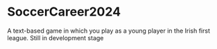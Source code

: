 # SoccerCareer2024
A text-based game in which you play as a young player in the Irish first league. Still in development stage
